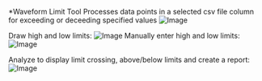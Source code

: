 *Waveform Limit Tool
Processes data points in a selected csv file column for exceeding or deceeding specified values
![Image](https://github.com/user-attachments/assets/869be3f2-73b2-4f82-820a-a61611e6ea75)


Draw high and low limits:
![Image](https://github.com/user-attachments/assets/e022d43f-89e3-4a2d-928d-84ea34c18069)
Manually enter high and low limits:
![Image](https://github.com/user-attachments/assets/d5952086-bf73-4e1a-8188-6e51759bd977)

Analyze to display limit crossing, above/below limits and create a report:
![Image](https://github.com/user-attachments/assets/0f9c7d62-927b-47de-a9a5-3d87ab480ce5)
